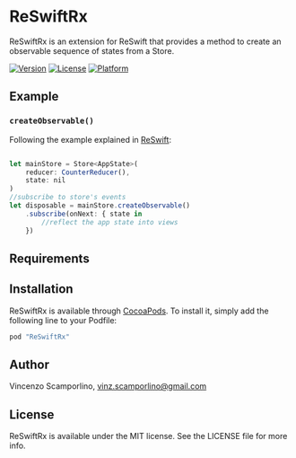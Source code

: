 # ReSwiftRx

ReSwiftRx is an extension for ReSwift that provides a method
    to create an observable sequence of states from a Store.

[![Version](https://img.shields.io/cocoapods/v/ReSwiftRx.svg?style=flat)](http://cocoapods.org/pods/ReSwiftRx)
[![License](https://img.shields.io/cocoapods/l/ReSwiftRx.svg?style=flat)](http://cocoapods.org/pods/ReSwiftRx)
[![Platform](https://img.shields.io/cocoapods/p/ReSwiftRx.svg?style=flat)](http://cocoapods.org/pods/ReSwiftRx)

## Example

### `createObservable()`
Following the example explained in [ReSwift](https://github.com/ReSwift/ReSwift#about-reswift):
```js

let mainStore = Store<AppState>(
    reducer: CounterReducer(),
    state: nil
)
//subscribe to store's events
let disposable = mainStore.createObservable()
	.subscribe(onNext: { state in
    	//reflect the app state into views
    })

```

## Requirements

## Installation

ReSwiftRx is available through [CocoaPods](http://cocoapods.org). To install
it, simply add the following line to your Podfile:

```ruby
pod "ReSwiftRx"
```

## Author

Vincenzo Scamporlino, vinz.scamporlino@gmail.com

## License

ReSwiftRx is available under the MIT license. See the LICENSE file for more info.
